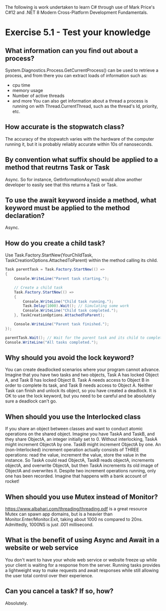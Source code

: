 The following is work undertaken to learn C# through use of Mark Price's C#12 and .NET 8 Modern Cross-Platform Development Fundamentals.  
# Exercise 5.1 - Test your knowledge

## What information can you find out about a process?
 System.Diagnostics.Process.GetCurrentProcess() can be used to retrieve a process, and
 from there you can extract loads of information such as:
 * cpu time
 * memory usage
 * Number of active threads
 * and more
 You can also get information about a thread a process is running on with
 Thread.CurrentThread, such as the thread's Id, priority, etc.
## How accurate is the stopwatch class?
The accuracy of the stopwatch varies with the hardware of the computer running it, but
it is probably reliably accurate within 10s of nanoseconds.
## By convention what suffix should be applied to a method that reutrns Task or Task<T>
Async. So for instance, GetInformationAsync() would allow another developer to easily see that
this returns a Task or Task<T>.
## To use the await keyword inside a method, what keyword must be applied to the method declaration?
Async.
## How do you create a child task?
Use Task.Factory.StartNew(YourChildTask, TaskCreationOptions.AttachedToParent) within the method
calling its child.
```c#
Task parentTask = Task.Factory.StartNew(() =>
{
    Console.WriteLine("Parent task starting.");

    // Create a child task
    Task.Factory.StartNew(() =>
    {
        Console.WriteLine("Child task running.");
        Task.Delay(1000).Wait(); // Simulating some work
        Console.WriteLine("Child task completed.");
    }, TaskCreationOptions.AttachedToParent);

    Console.WriteLine("Parent task finished.");
});

parentTask.Wait(); // Wait for the parent task and its child to complete
Console.WriteLine("All tasks completed.");
```
## Why should you avoid the lock keyword?
You can create deadlocked scenarios where your program cannot advance. Imagine that you have two tasks and two objects, Task A has locked Object A, and Task B has locked Object B. Task A needs access to Object B
in order to complete its task, and Task B needs access to Object A. Neither Task can finish and unlock its
object, so you have created a deadlock. It is OK to use the lock keyword, but you need to be careful and 
be absolutely sure a deadlock can't go. 
## When should you use the Interlocked class
If you share an object between classes and want to conduct atomic operations on the shared object.
Imagine you have TaskA and TaskB, and they share ObjectA, an integer initially set to 0. 
Without interlocking, 
TaskA might increment ObjectA by one. 
TaskB might increment ObjectA by one.
An (non-Interlocked) increment operation actually consists of THREE operations: read the value, increment
the value, store the value in the instance. 
So TaskA could read ObjectA, TaskB reads objectA, increments objectA, and overwrite ObjectA, but then
TaskA increments its old image of ObjectA and overwrites it. Despite two increment operations running, 
only one has been recorded. Imagine that happens with a bank account of rocket!
## When should you use Mutex instead of Monitor?
https://www.albahari.com/threading/threading.pdf is a great resource
Mutex can spawn app domains, but is a heavier than Monitor.Enter/Monitor.Exit, taking about 1000 ns
compared to 20ns. Admittedly, 1000NS is just .001 millisecond.

## What is the benefit of using Async and Await in a website or web service
You don't want to have your whole web service or website freeze up while your client is waiting for a
response from the server. Running tasks provides a lightweight way to make requests and await responses
while still allowing the user total control over their experience.
## Can you cancel a task? If so, how?
Absolutely. 